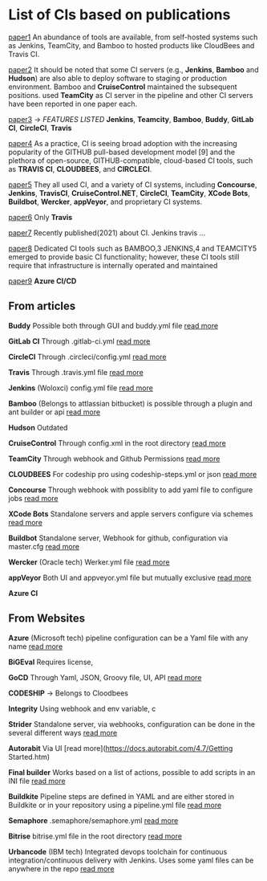 # List of CIs based on publications


[paper1](https://ieeexplore.ieee.org/abstract/document/6802994) An abundance of tools are available, from self-hosted systems such as Jenkins, TeamCity, and Bamboo to hosted products like CloudBees and Travis CI. 

[paper2](https://ieeexplore.ieee.org/abstract/document/7884954) It should be noted that some CI servers (e.g., **Jenkins**, **Bamboo** and **Hudson**) are also able to deploy software to staging or production environment.
Bamboo and **CruiseControl** maintained the subsequent positions. 
used **TeamCity** as CI server in the pipeline and other CI servers have been reported in one paper each.

[paper3](https://papers.ssrn.com/sol3/papers.cfm?abstract_id=3655567) -> _FEATURES LISTED_ **Jenkins**, **Teamcity**, **Bamboo**, **Buddy**, **GitLab CI**, **CircleCI**, **Travis**

[paper4](https://ieeexplore.ieee.org/abstract/document/8115619) As a practice, CI is seeing broad adoption with the increasing popularity of the GITHUB pull-based development model [9] and the plethora of open-source, GITHUB-compatible, cloud-based CI tools, such as **TRAVIS CI**, **CLOUDBEES**, and **CIRCLECI**.

[paper5](https://dl.acm.org/doi/abs/10.1145/3106237.3106270) They all used CI, and a variety of CI systems, including **Concourse**, **Jenkins**, **TravisCI**, **CruiseControl.NET**, **CircleCI**, **TeamCity**, **XCode Bots**, **Buildbot**, **Wercker**, **appVeyor**, and proprietary CI systems.

[paper6](https://dl.acm.org/doi/abs/10.1145/2786805.2786850) Only **Travis**

[paper7](https://ieeexplore.ieee.org/abstract/document/9374092) Recently published(2021) about CI. Jenkins travis ...

[paper8](https://ieeexplore.ieee.org/document/8360943) Dedicated CI tools such as BAMBOO,3 JENKINS,4 and TEAMCITY5 emerged to provide basic CI functionality; however, these CI tools still require that infrastructure is internally operated and maintained

[paper9](https://www.researchgate.net/publication/346087348_Quality_Maintenance_and_Monitoring_using_Azure_CI_pipeline_and_Net_Technologies) **Azure CI/CD**

## From articles
**Buddy** Possible both through GUI and buddy.yml file [read more](https://buddy.works/docs/yaml/yaml-gui)

**GitLab CI** Through .gitlab-ci.yml [read more](https://docs.gitlab.com/ee/ci/ci_cd_for_external_repos/github_integration.html)

**CircleCI** Through .circleci/config.yml [read more](https://circleci.com/docs/2.0/config-intro/?section=configuration)

**Travis** Through .travis.yml file [read more](https://docs.travis-ci.com/user/tutorial/)

**Jenkins** (Woloxci) config.yml file [read more](https://www.jenkins.io/blog/2018/04/25/configuring-jenkins-pipeline-with-yaml-file/)

**Bamboo** (Belongs to attlassian bitbucket) is possible through a plugin and ant builder or api [read more](https://confluence.atlassian.com/bamboo/github-289277001.html)

**Hudson** Outdated

**CruiseControl** Through config.xml in the root directory [read more](http://cruisecontrol.sourceforge.net/gettingstartedsourcedist.html)

**TeamCity** Through webhook and Github Permissions [read more](oolblue.be/en/product/836037/samsung-galaxy-watch-active2-black-40mm-aluminum.html)

**CLOUDBEES** For codeship pro using codeship-steps.yml or json [read more](https://docs.cloudbees.com/docs/cloudbees-codeship/latest/pro-builds-and-configuration/steps)

**Concourse** Through webhook with possiblity to add yaml file to configure jobs [read more](https://concourse-ci.org/install.html)

**XCode Bots** Standalone servers and apple servers configure via schemes [read more](https://developer.apple.com/library/archive/documentation/IDEs/Conceptual/xcode_guide-continuous_integration/ConfigureBots.html#//apple_ref/doc/uid/TP40013292-CH9-SW1)

**Buildbot** Standalone server, Webhook for github, configuration via master.cfg [read more](https://www.digitalocean.com/community/tutorials/how-to-set-up-continuous-integration-with-buildbot-on-ubuntu-16-04)

**Wercker** (Oracle tech) Werker.yml file [read more](https://devcenter.wercker.com/development/wercker-yml/)

**appVeyor** Both UI and appveyor.yml file but mutually exclusive [read more](https://www.appveyor.com/docs/build-configuration/#appveyoryml-and-ui-coexistence)

**Azure CI** 

## From Websites
**Azure** (Microsoft tech) pipeline configuration can be a Yaml file with any name [read more](https://docs.microsoft.com/en-us/azure/devops/pipelines/create-first-pipeline?view=azure-devops&tabs=java%2Ctfs-2018-2%2Cbrowser)

**BiGEval** Requires license, 

**GoCD** Through Yaml, JSON, Groovy file, UI, API [read more](https://docs.gocd.org/current/configuration/quick_pipeline_setup.html)

**CODESHIP** -> Belongs to Cloodbees

**Integrity** Using webhook and env variable, c

**Strider** Standalone server, via webhooks, configuration can be done in the several different ways [read more](https://github.com/dominictarr/rc#standards)

**Autorabit** Via UI [read more](https://docs.autorabit.com/4.7/Getting Started.htm)

**Final builder** Works based on a list of actions, possible to add scripts in an INI file [read more](https://www.finalbuilder.com/downloads/finalbuilder) 

**Buildkite** Pipeline steps are defined in YAML and are either stored in Buildkite or in your repository using a pipeline.yml file [read more](https://buildkite.com/docs/pipelines/defining-steps)

**Semaphore** .semaphore/semaphore.yml [read more](https://docs.semaphoreci.com/guided-tour/creating-your-first-project/)

**Bitrise** bitrise.yml file in the root directory [read more](https://devcenter.bitrise.io/jp/bitrise-cli/basics-of-bitrise-yml/)

**Urbancode** (IBM tech) Integrated devops toolchain for continuous integration/continuous delivery with Jenkins. Uses some yaml files can be anywhere in the repo [read more](https://developer.ibm.com/technologies/continuous-integration/videos/implement-continuous-integration-with-jenkins-on-ibm-cloud-private)
